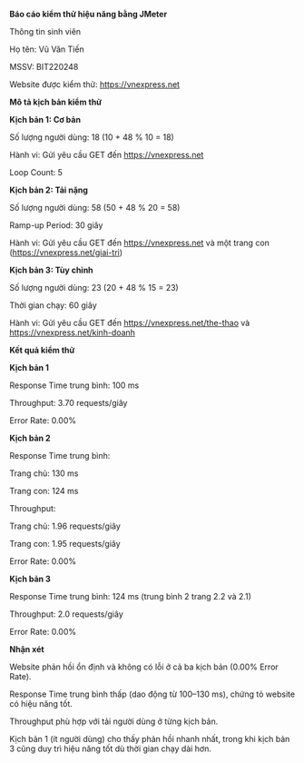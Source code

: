 **Báo cáo kiểm thử hiệu năng bằng JMeter**

Thông tin sinh viên

Họ tên: Vũ Văn Tiến

MSSV: BIT220248

Website được kiểm thử: https://vnexpress.net

**Mô tả kịch bản kiểm thử**

**Kịch bản 1: Cơ bản**

Số lượng người dùng: 18 (10 + 48 % 10 = 18)

Hành vi: Gửi yêu cầu GET đến https://vnexpress.net

Loop Count: 5

**Kịch bản 2: Tải nặng**

Số lượng người dùng: 58 (50 + 48 % 20 = 58)

Ramp-up Period: 30 giây

Hành vi: Gửi yêu cầu GET đến https://vnexpress.net và một trang con (https://vnexpress.net/giai-tri)

**Kịch bản 3: Tùy chỉnh**

Số lượng người dùng: 23 (20 + 48 % 15 = 23)

Thời gian chạy: 60 giây

Hành vi: Gửi yêu cầu GET đến https://vnexpress.net/the-thao và https://vnexpress.net/kinh-doanh

**Kết quả kiểm thử**

**Kịch bản 1**

Response Time trung bình: 100 ms

Throughput: 3.70 requests/giây

Error Rate: 0.00%

**Kịch bản 2**

Response Time trung bình:

Trang chủ: 130 ms

Trang con: 124 ms

Throughput:

Trang chủ: 1.96 requests/giây

Trang con: 1.95 requests/giây

Error Rate: 0.00%

**Kịch bản 3**

Response Time trung bình: 124 ms (trung bình 2 trang 2.2 và 2.1)

Throughput: 2.0 requests/giây

Error Rate: 0.00%

**Nhận xét**

Website phản hồi ổn định và không có lỗi ở cả ba kịch bản (0.00% Error Rate).

Response Time trung bình thấp (dao động từ 100–130 ms), chứng tỏ website có hiệu năng tốt.

Throughput phù hợp với tải người dùng ở từng kịch bản.

Kịch bản 1 (ít người dùng) cho thấy phản hồi nhanh nhất, trong khi kịch bản 3 cũng duy trì hiệu năng tốt dù thời gian chạy dài hơn.
